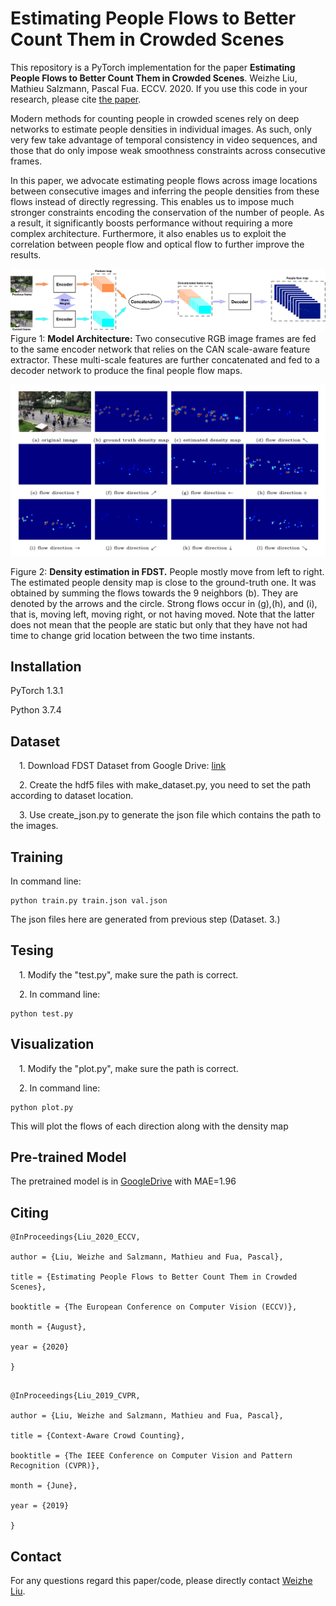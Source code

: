 # Estimating People Flows to Better Count Them in Crowded Scenes

This repository is a PyTorch implementation for the paper **Estimating People Flows to Better Count Them in Crowded Scenes**. Weizhe Liu, Mathieu Salzmann, Pascal Fua. ECCV. 2020. If you use this code in your research, please cite
[the paper](https://www.ecva.net/papers/eccv_2020/papers_ECCV/papers/123600715.pdf).

Modern methods for counting people in crowded scenes rely
on deep networks to estimate people densities in individual images. As such, only very few take advantage of temporal consistency in video sequences, and those that do only impose weak smoothness constraints across consecutive frames.

In this paper, we advocate estimating people flows across image locations between consecutive images and inferring the people densities from these flows instead of directly regressing. This enables us to impose much stronger constraints encoding the conservation of the number of people.
As a result, it significantly boosts performance without requiring a more complex architecture. Furthermore, it also enables us to exploit the correlation between people flow and optical flow to further improve the results.

![](./images/model.png)
Figure 1: **Model Architecture:** Two consecutive RGB image frames are fed to the
same encoder network that relies on the CAN scale-aware feature extractor. These multi-scale features are further concatenated and fed to a decoder network to produce the final people flow maps.

![](./images/prediction.png)

Figure 2: **Density estimation in FDST.** People mostly move from left to right. The estimated people density map is close to the ground-truth one. It was obtained by summing the flows towards the 9 neighbors (b). They are denoted by the arrows and the circle. Strong flows occur in (g),(h), and (i), that is, moving left, moving right, or not having moved. Note that the latter does not mean that the people are static but only that they have not had time to change grid location between the two time instants.

## Installation
PyTorch 1.3.1

Python 3.7.4

## Dataset

&emsp;1. Download FDST Dataset from
Google Drive: [link](https://drive.google.com/drive/folders/19c2X529VTNjl3YL1EYweBg60G70G2D-w) 

&emsp;2. Create the hdf5 files with make_dataset.py, you need to set the path according to dataset location.

&emsp;3. Use create_json.py to generate the json file which contains the path to the images.

## Training
In command line:

```
python train.py train.json val.json

``` 

The json files here are generated from previous step (Dataset. 3.)

## Tesing
&emsp;1. Modify the "test.py", make sure the path is correct.

&emsp;2. In command line:

```
python test.py

``` 

## Visualization
&emsp;1. Modify the "plot.py", make sure the path is correct.

&emsp;2. In command line:

```
python plot.py

``` 
This will plot the flows of each direction along with the density map



## Pre-trained Model

The pretrained model is in [GoogleDrive](https://drive.google.com/file/d/1RztStHTi7kd-q2zoYhgbSzQ0r5sVFQAu/view?usp=sharing) with MAE=1.96



 
## Citing

``` 
@InProceedings{Liu_2020_ECCV,

author = {Liu, Weizhe and Salzmann, Mathieu and Fua, Pascal},

title = {Estimating People Flows to Better Count Them in Crowded Scenes},

booktitle = {The European Conference on Computer Vision (ECCV)},

month = {August},

year = {2020}

}

``` 


``` 

@InProceedings{Liu_2019_CVPR,

author = {Liu, Weizhe and Salzmann, Mathieu and Fua, Pascal},

title = {Context-Aware Crowd Counting},

booktitle = {The IEEE Conference on Computer Vision and Pattern Recognition (CVPR)},

month = {June},

year = {2019}

}

``` 


## Contact

For any questions regard this paper/code, please directly contact [Weizhe Liu](mailto:weizhe.liu@epfl.ch).

